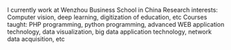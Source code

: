 I currently work at Wenzhou Business School in China
Research interests: Computer vision, deep learning, digitization of education, etc
Courses taught: PHP programming, python programming, advanced WEB application technology, data visualization, big data application technology, network data acquisition, etc
